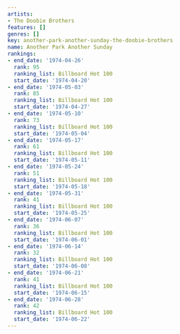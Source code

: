 ```yaml
---
artists:
- The Doobie Brothers
features: []
genres: []
key: another-park-another-sunday-the-doobie-brothers
name: Another Park Another Sunday
rankings:
- end_date: '1974-04-26'
  rank: 95
  ranking_list: Billboard Hot 100
  start_date: '1974-04-20'
- end_date: '1974-05-03'
  rank: 85
  ranking_list: Billboard Hot 100
  start_date: '1974-04-27'
- end_date: '1974-05-10'
  rank: 73
  ranking_list: Billboard Hot 100
  start_date: '1974-05-04'
- end_date: '1974-05-17'
  rank: 61
  ranking_list: Billboard Hot 100
  start_date: '1974-05-11'
- end_date: '1974-05-24'
  rank: 51
  ranking_list: Billboard Hot 100
  start_date: '1974-05-18'
- end_date: '1974-05-31'
  rank: 41
  ranking_list: Billboard Hot 100
  start_date: '1974-05-25'
- end_date: '1974-06-07'
  rank: 36
  ranking_list: Billboard Hot 100
  start_date: '1974-06-01'
- end_date: '1974-06-14'
  rank: 32
  ranking_list: Billboard Hot 100
  start_date: '1974-06-08'
- end_date: '1974-06-21'
  rank: 41
  ranking_list: Billboard Hot 100
  start_date: '1974-06-15'
- end_date: '1974-06-28'
  rank: 42
  ranking_list: Billboard Hot 100
  start_date: '1974-06-22'
---
```


